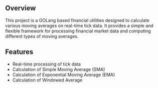 ## Overview

This project is a GOLang based financial utilities designed to calculate various moving averages on real-time tick data. It provides a simple and flexible framework for processing financial market data and computing different types of moving averages.

## Features

- Real-time processing of tick data
- Calculation of Simple Moving Average (SMA)
- Calculation of Exponential Moving Average (EMA)
- Calculation of Windowed Average



